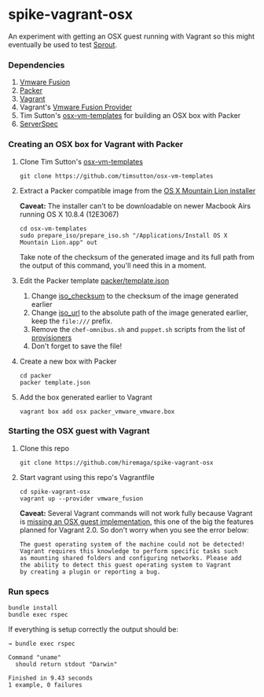 # spike-vagrant-osx

An experiment with getting an OSX guest running with Vagrant so this might eventually be used to test [Sprout](https://github.com/pivotal-sprout/sprout).

### Dependencies

1. [Vmware Fusion](http://www.vmware.com/products/fusion/overview.html)
1. [Packer](http://www.packer.io/)
1. [Vagrant](http://www.vagrantup.com/)
1. Vagrant's [Vmware Fusion Provider](http://www.vagrantup.com/vmware)
1. Tim Sutton's [osx-vm-templates](https://github.com/timsutton/osx-vm-templates) for building an OSX box with Packer
1. [ServerSpec](http://serverspec.org/)

### Creating an OSX box for Vagrant with Packer

1. Clone Tim Sutton's [osx-vm-templates](https://github.com/timsutton/osx-vm-templates)

    ```
    git clone https://github.com/timsutton/osx-vm-templates
    ```

1. Extract a Packer compatible image from the [OS X Mountain Lion installer](http://osxdaily.com/2012/07/26/redownload-os-x-mountain-lion-mac-app-store/)

    **Caveat:** The installer can't to be downloadable on newer Macbook Airs running OS X 10.8.4 (12E3067)

    ```
    cd osx-vm-templates
    sudo prepare_iso/prepare_iso.sh "/Applications/Install OS X Mountain Lion.app" out
    ```

    Take note of the checksum of the generated image and its full path from the output of this command, you'll need this in a moment.

1. Edit the Packer template [packer/template.json](https://github.com/timsutton/osx-vm-templates/blob/master/packer/template.json)

    1. Change [iso_checksum](https://github.com/timsutton/osx-vm-templates/blob/master/packer/template.json#L8) to the checksum of the image generated earlier
    1. Change [iso_url](https://github.com/timsutton/osx-vm-templates/blob/master/packer/template.json#L9) to the absolute path of the image generated earlier, keep the `file:///` prefix.
    1. Remove the `chef-omnibus.sh` and `puppet.sh` scripts from the list of [provisioners](https://github.com/timsutton/osx-vm-templates/blob/master/packer/template.json#L35)
    1. Don't forget to save the file!

1. Create a new box with Packer

    ```
    cd packer
    packer template.json
    ```

1. Add the box generated earlier to Vagrant

    ```
    vagrant box add osx packer_vmware_vmware.box
    ```

### Starting the OSX guest with Vagrant

1. Clone this repo

    ```
    git clone https://github.com/hiremaga/spike-vagrant-osx
    ```

1. Start vagrant using this repo's Vagrantfile

    ```
    cd spike-vagrant-osx
    vagrant up --provider vmware_fusion
    ```

    **Caveat:** Several Vagrant commands will not work fully because Vagrant is [missing an OSX guest implementation](https://groups.google.com/d/msg/vagrant-up/VyZBqzbVzvs/j0gMiD8ofPUJ), this one of the big the features planned for Vagrant 2.0. So don't worry when you see the error below:

    ```
    The guest operating system of the machine could not be detected!
    Vagrant requires this knowledge to perform specific tasks such
    as mounting shared folders and configuring networks. Please add
    the ability to detect this guest operating system to Vagrant
    by creating a plugin or reporting a bug.
    ```

### Run specs

```
bundle install
bundle exec rspec
```

If everything is setup correctly the output should be:

```
→ bundle exec rspec

Command "uname"
  should return stdout "Darwin"

Finished in 9.43 seconds
1 example, 0 failures
```
